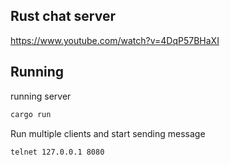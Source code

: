 Rust chat server
---
https://www.youtube.com/watch?v=4DqP57BHaXI

Running
---
running server
```bash
cargo run
```

Run multiple clients and start sending message
```bash
telnet 127.0.0.1 8080
```